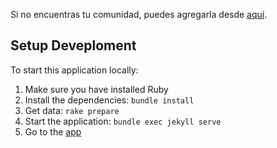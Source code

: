 

Si no encuentras tu comunidad, puedes agregarla desde [aquí](https://github.com/ComunidadLatam/events/edit/master/_data/communities.json).

## Setup Deveploment

To start this application locally:

1. Make sure you have installed Ruby
2. Install the dependencies: `bundle install`
3. Get data: `rake prepare`
4. Start the application: `bundle exec jekyll serve`
5. Go to the [app](http://127.0.0.1:4000)
